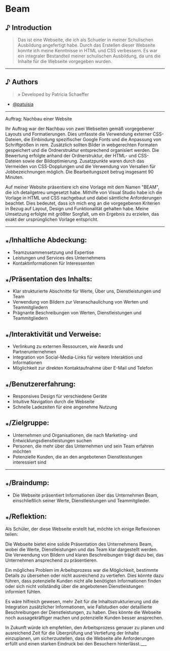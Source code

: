 # Beam


## ♪ Introduction
> Das ist eine Webseite, die ich als Schueler in meiner Schulischen Ausbildung angefertigt habe. Durch das Erstellen dieser Webseite konnte ich meine Kenntnisse in HTML und CSS verbessern. Es war ein integraler Bestandteil meiner schulischen Ausbildung, da uns die Inhalte für die Webseite vorgegeben wurden.

___

## ♪ Authors
> » Developed by Patricia Schaeffer

- [@patuisia](https://www.github.com/patuisia)

___

Auftrag: Nachbau einer Website

Ihr Auftrag war der Nachbau von zwei Webseiten gemäß vorgegebener Layouts und Formatierungen. Dies umfasste die Verwendung externer CSS-Dateien, die Einbindung spezifischer Google Fonts und die Anpassung von Schriftgrößen in rem. Zusätzlich sollten Bilder in webgerechten Formaten gespeichert und die Ordnerstruktur entsprechend organisiert werden. Die Bewertung erfolgte anhand der Ordnerstruktur, der HTML- und CSS-Dateien sowie der Bildoptimierung. Zusatzpunkte waren durch das Vermeiden von CSS-Dopplungen und die Verwendung von Versalien für Jobbezeichnungen möglich. Die Bearbeitungszeit betrug insgesamt 90 Minuten.

Auf meiner Website präsentiere ich eine Vorlage mit dem Namen "BEAM", die ich detailgetreu umgesetzt habe. Mithilfe von Visual Studio habe ich die Vorlage in HTML und CSS nachgebaut und dabei sämtliche Anforderungen beachtet. Dies bedeutet, dass ich mich eng an die vorgegebenen Kriterien in Bezug auf Layout, Design und Funktionalität gehalten habe. Meine Umsetzung erfolgte mit größter Sorgfalt, um ein Ergebnis zu erzielen, das exakt der ursprünglichen Vorlage entspricht.
___

## ⁎/Inhaltliche Abdeckung:
- Teamzusammensetzung und Expertise
- Leistungen und Services des Unternehmens
- Kontaktinformationen für Interessenten

## ⁎/Präsentation des Inhalts:
- Klar strukturierte Abschnitte für Werte, Über uns, Dienstleistungen und Team
- Verwendung von Bildern zur Veranschaulichung von Werten und Teammitgliedern
- Prägnante Beschreibungen von Werten, Dienstleistungen und Teammitgliedern

## ⁎/Interaktivität und Verweise:
- Verlinkung zu externen Ressourcen, wie Awards und Partnerunternehmen
- Integration von Social-Media-Links für weitere Interaktion und Informationen
- Möglichkeit zur direkten Kontaktaufnahme über E-Mail und Telefon

## ⁎/Benutzererfahrung:
- Responsives Design für verschiedene Geräte
- Intuitive Navigation durch die Webseite
- Schnelle Ladezeiten für eine angenehme Nutzung

## ⁎/Zielgruppe:
- Unternehmen und Organisationen, die nach Marketing- und Entwicklungsdienstleistungen suchen
- Personen, die mehr über das Unternehmen und sein Team erfahren möchten
- Potenzielle Kunden, die an den angebotenen Dienstleistungen interessiert sind

___

## ⁎/Braindump:
- Die Webseite präsentiert Informationen über das Unternehmen Beam, einschließlich seiner Werte, Dienstleistungen und Teammitglieder.

## ⁎/Reflektion: 

Als Schüler, der diese Webseite erstellt hat, möchte ich einige Reflexionen teilen:

Die Webseite bietet eine solide Präsentation des Unternehmens Beam, wobei die Werte, Dienstleistungen und das Team klar dargestellt werden. Die Verwendung von Bildern und klaren Beschreibungen trägt dazu bei, das Unternehmen ansprechend zu präsentieren.

Ein mögliches Problem im Arbeitsprozess war die Möglichkeit, bestimmte Details zu übersehen oder nicht ausreichend zu vertiefen. Dies könnte dazu führen, dass potenzielle Kunden nicht alle benötigten Informationen finden oder sich nicht vollständig über die angebotenen Dienstleistungen informiert fühlen.

Es wäre hilfreich gewesen, mehr Zeit für die Inhaltsstrukturierung und die Integration zusätzlicher Informationen, wie Fallstudien oder detaillierte Beschreibungen der Dienstleistungen, zu haben. Dies könnte die Webseite noch aussagekräftiger machen und potenzielle Kunden besser ansprechen.

In Zukunft würde ich empfehlen, den Arbeitsprozess genauer zu planen und ausreichend Zeit für die Überprüfung und Vertiefung der Inhalte einzuplanen, um sicherzustellen, dass die Webseite alle Anforderungen erfüllt und einen starken Eindruck bei den Besuchern hinterlässt.___
